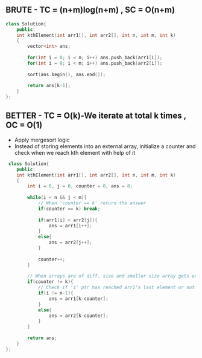 ## BRUTE - TC = (n+m)log(n+m) , SC = O(n+m)

```cpp
class Solution{
    public:
    int kthElement(int arr1[], int arr2[], int n, int m, int k)
    {
        vector<int> ans;
        
        for(int i = 0; i < n; i++) ans.push_back(arr1[i]);
        for(int i = 0; i < m; i++) ans.push_back(arr2[i]);
        
        sort(ans.begin(), ans.end());
        
        return ans[k-1];
    }
};
```

## BETTER - TC = O(k)-We iterate at total k times  ,  OC = O(1) 

- Apply mergesort logic
- Instead of storing elements into an external array, initialize a counter and check when we reach kth element with help of it

```cpp
 class Solution{
    public:
    int kthElement(int arr1[], int arr2[], int n, int m, int k)
    {
        int i = 0, j = 0, counter = 0, ans = 0;
        
        while(i < n && j < m){
            // When 'counter == k' return the answer
            if(counter == k) break;
            
            if(arr1[i] < arr2[j]){
                ans = arr1[i++];
            }
            else{
                ans = arr2[j++];
            }
            
            counter++;
        }
        
        // When arrays are of diff. size and smaller size array gets exhausted early
        if(counter != k){
            // Check if 'i' ptr has reached arr1's last element or not
            if(i != n-1){
                ans = arr1[k-counter];
            }
            else{
                ans = arr2[k-counter];
            }
        }
        
        return ans;
    }
};
```
